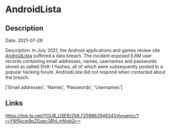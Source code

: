 # AndroidLista

## Description

Date: 2021-07-28

Description:
In July 2021, the Android applications and games review site <a href="https://www.androidlista.com/" target="_blank" rel="noopener">AndroidLista</a> suffered a data breach. The incident exposed 6.6M user records containing email addresses, names, usernames and passwords stored as salted SHA-1 hashes, all of which were subsequently posted to a popular hacking forum. AndroidLista did not respond when contacted about the breach.


['Email addresses', 'Names', 'Passwords', 'Usernames']

## Links

https://link-to.net/YOUR_USER/256.7259862946341/dynamic/?r=YW5kcm9pZGxpc3RhLmNvbQ==